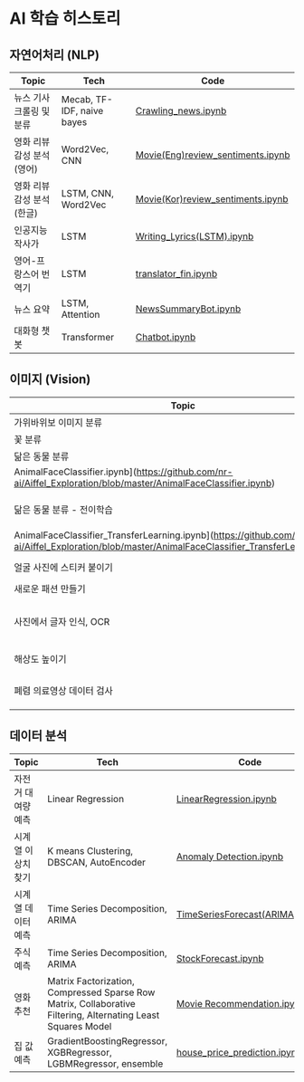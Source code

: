 # AI 학습 히스토리

## 자연어처리 (NLP)

|Topic|Tech|Code|
|------|---|---|
|뉴스 기사 크롤링 및 분류|Mecab, TF-IDF, naive bayes|[Crawling_news.ipynb](https://github.com/nr-ai/Aiffel_Exploration/blob/master/Crawling_news.ipynb)|
|영화 리뷰 감성 분석 (영어)|Word2Vec, CNN|[Movie(Eng)review_sentiments.ipynb](https://github.com/nr-ai/Aiffel_Exploration/blob/master/Movie(Eng)_review_sentiments.ipynb)|
|영화 리뷰 감성 분석 (한글)|LSTM, CNN, Word2Vec|[Movie(Kor)review_sentiments.ipynb](https://github.com/nr-ai/Aiffel_Exploration/blob/master/Movie(Kor)_review_sentiments.ipynb)|
|인공지능 작사가|LSTM|[Writing_Lyrics(LSTM).ipynb](https://github.com/nr-ai/Aiffel_Exploration/blob/master/Writing_Lyrics(LSTM).ipynb)|
|영어-프랑스어 번역기|LSTM|[translator_fin.ipynb](https://github.com/nr-ai/Aiffel_Exploration/blob/master/translator_fin.ipynb)|
|뉴스 요약|LSTM, Attention|[NewsSummaryBot.ipynb](https://github.com/nr-ai/Aiffel_Exploration/blob/master/NewsSummaryBot.ipynb)|
|대화형 챗봇|Transformer|[Chatbot.ipynb](https://github.com/nr-ai/Aiffel_Exploration/blob/master/Chatbot.ipynb)


## 이미지 (Vision)
|Topic|Tech|Code|
|------|---|---|
|가위바위보 이미지 분류|CNN|[RockScissorsPaper.ipynb](https://github.com/nr-ai/Aiffel_Exploration/blob/master/RockScissorsPaper.ipynb)|
|꽃 분류|VGG16|[FlowerClassifier.ipynb](https://github.com/nr-ai/Aiffel_Exploration/blob/master/FlowerClassifier.ipynb)|
|닮은 동물 분류|CNN|[
AnimalFaceClassifier.ipynb](https://github.com/nr-ai/Aiffel_Exploration/blob/master/AnimalFaceClassifier.ipynb)|
|닮은 동물 분류 - 전이학습|Transfer Learning (VGG16)|[
AnimalFaceClassifier_TransferLearning.ipynb](https://github.com/nr-ai/Aiffel_Exploration/blob/master/AnimalFaceClassifier_TransferLearning.ipynb)|
|얼굴 사진에 스티커 붙이기|dlib (Face landmark)|[face_detection_sticker.ipynb](https://github.com/nr-ai/Aiffel_Exploration/blob/master/face_detection_sticker.ipynb)|
|새로운 패션 만들기|GAN|[Fashion MNIST (GAN).ipynb](https://github.com/nr-ai/Aiffel_Exploration/blob/master/Fashion%20MNIST%20(GAN).ipynb)|
|사진에서 글자 인식, OCR|Google OCR API, Keras_ocr, Tesseract|[OCR.ipynb](https://github.com/nr-ai/Aiffel_Exploration/blob/master/OCR.ipynb)|
|해상도 높이기|SRCNN, SRGAN|[Super Resolution (SRGAN).ipynb](https://github.com/nr-ai/Aiffel_Exploration/blob/master/Super%20Resolution%20(SRGAN).ipynb)|
|폐렴 의료영상 데이터 검사|CNN, Weight balancing|[Pneumonia Detection.ipynb]()|


## 데이터 분석
|Topic|Tech|Code|
|------|---|---|
|자전거 대여량 예측|Linear Regression|[LinearRegression.ipynb](https://github.com/nr-ai/Aiffel_Exploration/blob/master/LinearRegression.ipynb)|
|시계열 이상치 찾기|K means Clustering, DBSCAN, AutoEncoder|[Anomaly Detection.ipynb](https://github.com/nr-ai/Aiffel_Exploration/blob/master/Super%20Resolution%20(SRGAN).ipynb)|
|시계열 데이터 예측|Time Series Decomposition, ARIMA|[TimeSeriesForecast(ARIMA).ipynb](https://github.com/nr-ai/Aiffel_Exploration/blob/master/TimeSeriesForecast(ARIMA).ipynb)|
|주식 예측|Time Series Decomposition, ARIMA|[StockForecast.ipynb](https://github.com/nr-ai/Aiffel_Exploration/blob/master/StockForecast.ipynb)|
|영화 추천|Matrix Factorization, Compressed Sparse Row Matrix, Collaborative Filtering, Alternating Least Squares Model|[Movie Recommendation.ipynb ](https://github.com/nr-ai/Aiffel_Exploration/blob/master/Movie%20Recommendation.ipynb)|
|집 값 예측|GradientBoostingRegressor, XGBRegressor, LGBMRegressor, ensemble|[house_price_prediction.ipynb](https://github.com/nr-ai/Aiffel_Exploration/blob/master/house_price_prediction.ipynb)|